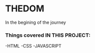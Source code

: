 # THEDOM
 In the begining of the journey
 ### Things covered IN THIS PROJECT:
  -HTML
  -CSS
  -JAVASCRIPT
